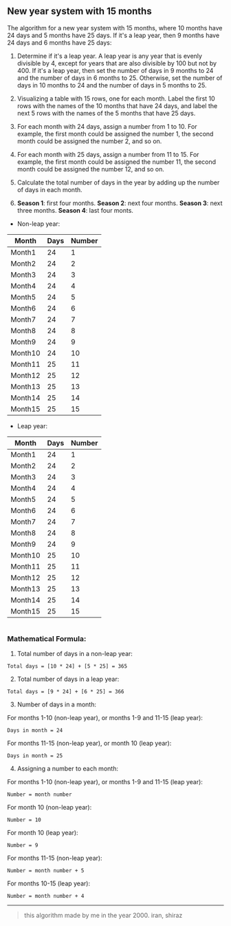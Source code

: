 ## New year system with 15 months
The algorithm for a new year system with 15 months, where 10 months have 24 days and 5 months have 25 days. If it's a leap year, then 9 months have 24 days and 6 months have 25 days:

1. Determine if it's a leap year. A leap year is any year that is evenly divisible by 4, except for years that are also divisible by 100 but not by 400. If it's a leap year, then set the number of days in 9 months to 24 and the number of days in 6 months to 25. Otherwise, set the number of days in 10 months to 24 and the number of days in 5 months to 25.

2. Visualizing a table with 15 rows, one for each month. Label the first 10 rows with the names of the 10 months that have 24 days, and label the next 5 rows with the names of the 5 months that have 25 days.

3. For each month with 24 days, assign a number from 1 to 10. For example, the first month could be assigned the number 1, the second month could be assigned the number 2, and so on.

4. For each month with 25 days, assign a number from 11 to 15. For example, the first month could be assigned the number 11, the second month could be assigned the number 12, and so on.

5. Calculate the total number of days in the year by adding up the number of days in each month.

6. **Season 1**: first four months. **Season 2**: next four months. **Season 3**: next three months. **Season 4**: last four monts.

- Non-leap year:

| Month | Days | Number |
|-------|------|--------|
| Month1| 24   | 1      |
| Month2| 24   | 2      |
| Month3| 24   | 3      |
| Month4| 24   | 4      |
| Month5| 24   | 5      |
| Month6| 24   | 6      |
| Month7| 24   | 7      |
| Month8| 24   | 8      |
| Month9| 24   | 9      |
| Month10| 24  | 10     |
| Month11| 25  | 11     |
| Month12| 25  | 12     |
| Month13| 25  | 13     |
| Month14| 25  | 14     |
| Month15| 25  | 15     |

- Leap year:

| Month | Days | Number |
|-------|------|--------|
| Month1| 24   | 1      |
| Month2| 24   | 2      |
| Month3| 24   | 3      |
| Month4| 24   | 4      |
| Month5| 24   | 5      |
| Month6| 24   | 6      |
| Month7| 24   | 7      |
| Month8| 24   | 8      |
| Month9| 24   | 9      |
| Month10| 25  | 10     |
| Month11| 25  | 11     |
| Month12| 25  | 12     |
| Month13| 25  | 13     |
| Month14| 25  | 14     |
| Month15| 25  | 15     |

#

### Mathematical Formula:

1. Total number of days in a non-leap year:

`Total days = [10 * 24] + [5 * 25] = 365`

2. Total number of days in a leap year:

`Total days = [9 * 24] + [6 * 25] = 366`

3. Number of days in a month:

For months 1-10 (non-leap year), or months 1-9 and 11-15 (leap year):

`Days in month = 24`

For months 11-15 (non-leap year), or month 10 (leap year):

`Days in month = 25`

4. Assigning a number to each month:

For months 1-10 (non-leap year), or months 1-9 and 11-15 (leap year):

`Number = month number`

For month 10 (non-leap year):

`Number = 10`

For month 10 (leap year):

`Number = 9`

For months 11-15 (non-leap year):

`Number = month number + 5`

For months 10-15 (leap year):

`Number = month number + 4`

---

> this algorithm made by me in the year 2000. iran, shiraz 

